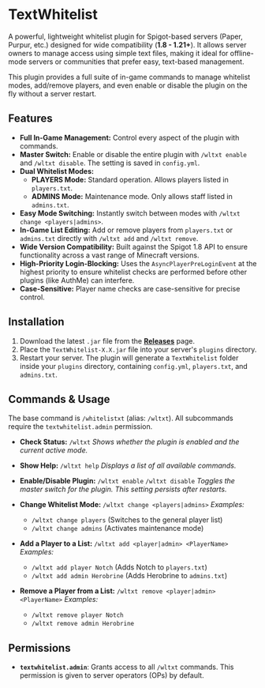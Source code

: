 # TextWhitelist

A powerful, lightweight whitelist plugin for Spigot-based servers (Paper, Purpur, etc.) designed for wide compatibility (**1.8 - 1.21+**). It allows server owners to manage access using simple text files, making it ideal for offline-mode servers or communities that prefer easy, text-based management.

This plugin provides a full suite of in-game commands to manage whitelist modes, add/remove players, and even enable or disable the plugin on the fly without a server restart.

## Features

-   **Full In-Game Management:** Control every aspect of the plugin with commands.
-   **Master Switch:** Enable or disable the entire plugin with `/wltxt enable` and `/wltxt disable`. The setting is saved in `config.yml`.
-   **Dual Whitelist Modes:**
    -   **PLAYERS Mode:** Standard operation. Allows players listed in `players.txt`.
    -   **ADMINS Mode:** Maintenance mode. Only allows staff listed in `admins.txt`.
-   **Easy Mode Switching:** Instantly switch between modes with `/wltxt change <players|admins>`.
-   **In-Game List Editing:** Add or remove players from `players.txt` or `admins.txt` directly with `/wltxt add` and `/wltxt remove`.
-   **Wide Version Compatibility:** Built against the Spigot 1.8 API to ensure functionality across a vast range of Minecraft versions.
-   **High-Priority Login-Blocking:** Uses the `AsyncPlayerPreLoginEvent` at the highest priority to ensure whitelist checks are performed before other plugins (like AuthMe) can interfere.
-   **Case-Sensitive:** Player name checks are case-sensitive for precise control.

## Installation

1.  Download the latest `.jar` file from the [**Releases**](https://github.com/Cowboy-original/TextWhitelist/releases) page.
2.  Place the `TextWhitelist-X.X.jar` file into your server's `plugins` directory.
3.  Restart your server. The plugin will generate a `TextWhitelist` folder inside your `plugins` directory, containing `config.yml`, `players.txt`, and `admins.txt`.

## Commands & Usage

The base command is `/whitelistxt` (alias: `/wltxt`). All subcommands require the `textwhitelist.admin` permission.

-   **Check Status:**
    `/wltxt`
    *Shows whether the plugin is enabled and the current active mode.*

-   **Show Help:**
    `/wltxt help`
    *Displays a list of all available commands.*

-   **Enable/Disable Plugin:**
    `/wltxt enable`
    `/wltxt disable`
    *Toggles the master switch for the plugin. This setting persists after restarts.*

-   **Change Whitelist Mode:**
    `/wltxt change <players|admins>`
    *Examples:*
    -   `/wltxt change players` (Switches to the general player list)
    -   `/wltxt change admins` (Activates maintenance mode)

-   **Add a Player to a List:**
    `/wltxt add <player|admin> <PlayerName>`
    *Examples:*
    -   `/wltxt add player Notch` (Adds Notch to `players.txt`)
    -   `/wltxt add admin Herobrine` (Adds Herobrine to `admins.txt`)

-   **Remove a Player from a List:**
    `/wltxt remove <player|admin> <PlayerName>`
    *Examples:*
    -   `/wltxt remove player Notch`
    -   `/wltxt remove admin Herobrine`

## Permissions

-   **`textwhitelist.admin`**: Grants access to all `/wltxt` commands. This permission is given to server operators (OPs) by default.